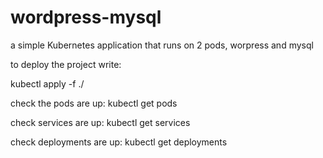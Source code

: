 # wordpress-mysql

a simple Kubernetes application that runs on 2 pods, worpress and mysql


to deploy the project write:

kubectl apply -f ./

check the pods are up:
kubectl get pods

check services are up:
kubectl get services

check deployments are up:
kubectl get deployments
